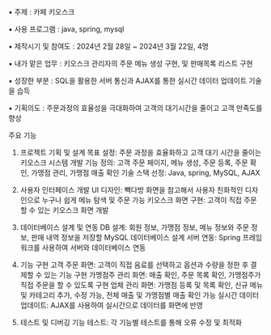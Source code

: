 ▪ 주제 : 카페 키오스크 

▪ 사용 프로그램 : java, spring, mysql

▪ 제작시기 및 참여도 : 2024년 2월 28일 ~ 2024년 3월 22일, 4명

▪ 내가 맡은 업무 : 키오스크 관리자의 주문 메뉴 생성 구현, 및 판매목록 리스트 구현 

▪ 성장한 부분 : SQL을 활용한 서버 통신과 AJAX를 통한 실시간 데이터 업데이트 기술을 습득  

▪ 기획의도 : 주문과정의 효율성을 극대화하여 고객의 대기시간을 줄이고 고객 만족도를 향상


주요 기능

1. 프로젝트 기획 및 설계
목표 설정: 주문 과정을 효율화하고 고객 대기 시간을 줄이는 키오스크 시스템 개발
기능 정의: 고객 주문 페이지, 메뉴 생성, 주문 등록, 주문 확인, 가맹점 관리, 가맹점 매출 확인
기술 스택 선정: Java, spring, MySQL, AJAX

2. 사용자 인터페이스 개발
UI 디자인: 빽다방 화면을 참고해서 사용자 친화적인 디자인으로 누구나 쉽게 메뉴 탐색 및 주문 가능
키오스크 화면 구현: 고객이 직접 주문할 수 있는 키오스크 화면 개발

3. 데이터베이스 설계 및 연동
DB 설계: 회원 정보, 가맹점 정보, 메뉴 정보와 주문 정보, 판매 내역 정보을 저장할 
MySQL 데이터베이스 설계
서버 연동: Spring 프레임워크를 사용하여 서버와 데이터베이스 연동

4. 기능 구현
고객 주문 화면: 고객이 직접 음료를 선택하고 옵션과 수량을 정한 후 결제할 수 있는 기능 구현 
가맹점주 관리 화면: 매출 확인, 주문 목록 확인, 가맹점주가 직접 주문을 할 수 있도록 구현
업체 관리 화면: 가맹점 등록 및 목록 확인, 신규 메뉴 및 카테고리 추가, 수정 가능, 전체 매출 및 가맹점별 매출 확인 가능
실시간 데이터 업데이트: AJAX를 사용하여 실시간으로 데이터를 화면에 반영

5. 테스트 및 디버깅
기능 테스트: 각 기능별 테스트를 통해 오류 수정 및 최적화
